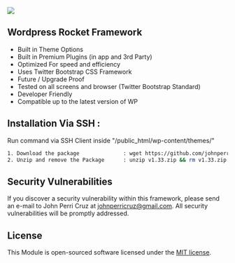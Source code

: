 
<p align="left">
<img src="https://raw.githubusercontent.com/johnperricruz/wp-rocket-framework/master/preview.jpg">
</p>

## Wordpress Rocket Framework

- Built in Theme Options
- Built in Premium Plugins (in app and 3rd Party)
- Optimized For speed and efficiency
- Uses Twitter Bootstrap CSS Framework
- Future / Upgrade Proof
- Tested on all screens and browser (Twitter Bootstrap Standard)
- Developer Friendly
- Compatible up to the latest version of WP
 
## Installation Via SSH : 
Run command via SSH Client inside "/public_html/wp-content/themes/"

```bash
1. Download the package              : wget https://github.com/johnperricruz/wp-rocket-framework/archive/v1.33.zip
2. Unzip and remove the Package      : unzip v1.33.zip && rm v1.33.zip
```

## Security Vulnerabilities

If you discover a security vulnerability within this framework, please send an e-mail to John Perri Cruz at johnperricruz@gmail.com. All security vulnerabilities will be promptly addressed.

## License

This Module is open-sourced software licensed under the [MIT license](http://opensource.org/licenses/MIT).
